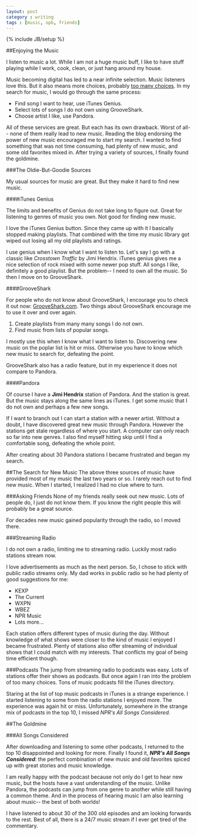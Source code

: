 ```yaml
---
layout: post
category : writing
tags : [music, opb, friends]
---
```

{% include JB/setup %}


##Enjoying the Music

I listen to music a lot. While I am not a huge music buff, I like to have stuff playing while I work, cook, clean, or just hang around my house.

Music becoming digital has led to a near infinite selection. Music listeners love this. But it also means more choices, probably [too many choices](http://www.nytimes.com/2010/02/27/your-money/27shortcuts.html). In my search for music, I would go through the same process:

*	Find song I want to hear, use iTunes Genius.
*	Select lots of songs I do not own using GrooveShark.
*	Choose artist I like, use Pandora.

All of these services are great. But each has its own drawback. Worst of all-- none of them really lead to new music. Reading the blog endorsing the power of new music encouraged me to start my search. I wanted to find something that was not time consuming, had plenty of new music, and some old favorites mixed in. After trying a variety of sources, I finally found the goldmine.


###The Oldie-But-Goodie Sources

My usual sources for music are great. But they make it hard to find new music.

####iTunes Genius

The limits and benefits of Genius do not take long to figure out. Great for listening to genres of music you own. Not good for finding new music.

I love the iTunes Genius button. Since they came up with it I basically stopped making playlists. That combined with the time my music library got wiped out losing all my old playlists and ratings.

I use genius when I know what I want to listen to. Let's say I go with a classic like _Crosstown Traffic_ by Jimi Hendrix. iTunes genius gives me a nice selection of rock mixed with some newer pop stuff. All songs I like, definitely a good playlist. But the problem-- I need to own all the music. So then I move on to GrooveShark.

####GrooveShark

For people who do not know about GrooveShark, I encourage you to check it out now: [GrooveShark.com](http://grooveshark.com/). Two things about GrooveShark encourage me to use it over and over again.

1.	Create playlists from many many songs I do not own.
2.	Find music from lists of popular songs.


I mostly use this when I know what I want to listen to. Discovering new music on the poplar list is hit or miss. Otherwise you have to know which new music to search for, defeating the point.

GrooveShark also has a radio feature, but in my experience it does not compare to Pandora.


####Pandora

Of course I have a __Jimi Hendrix__ station of Pandora. And the station is great. But the music stays along the same lines as iTunes. I get some music that I do not own and perhaps a few new songs.

If I want to branch out I can start a station with a newer artist. Without a doubt, I have discovered great new music through Pandora. However the stations get stale regardless of where you start. A computer can only reach so far into new genres. I also find myself hitting skip until I find a comfortable song, defeating the whole point.

After creating about 30 Pandora stations I became frustrated and began my search.

##The Search for New Music
The above three sources of music have provided most of my music the last two years or so. I rarely reach out to find new music. When I started, I realized I had no clue where to turn.

###Asking Friends
None of my friends really seek out new music. Lots of people do, I just do not know them. If you know the right people this will probably be a great source.

For decades new music gained popularity through the radio, so I moved there.

###Streaming Radio

I do not own a radio, limiting me to streaming radio. Luckily most radio stations stream now. 

I love advertisements as much as the next person. So, I chose to stick with public radio streams only. My dad works in public radio so he had plenty of good suggestions for me:

*	KEXP
*	The Current
*	WXPN
*	WBEZ
*	NPR Music
*	Lots more...

Each station offers different types of music during the day. Without knowledge of what shows were closer to the kind of music I enjoyed I became frustrated. Plenty of stations also offer streaming of individual shows that I could match with my interests. That conflicts my goal of being time efficient though.

###Podcasts
The jump from streaming radio to podcasts was easy. Lots of stations offer their shows as podcasts. But once again I ran into the problem of too many choices. Tons of music podcasts fill the iTunes directory. 

Staring at the list of top music podcasts in iTunes is a strange experience. I started listening to some from the radio stations I enjoyed more. The experience was again hit or miss. Unfortunately, somewhere in the strange mix of podcasts in the top 10, I missed _NPR's All Songs Considered._ 

##The Goldmine

###All Songs Considered

After downloading and listening to some other podcasts, I returned to the top 10 disappointed and looking for more. Finally I found it, ___NPR's All Songs Considered___: the perfect combination of new music and old favorites spiced up with great stories and music knowledge.

I am really happy with the podcast because not only do I get to hear new music, but the hosts have a vast understanding of the music. Unlike Pandora, the podcasts can jump from one genre to another while still having a common theme. And in the process of hearing music I am also learning about music-- the best of both worlds!

I have listened to about 30 of the 300 old episodes and am looking forwards to the rest. Best of all, there is a 24/7 music stream if I ever get tired of the commentary.
